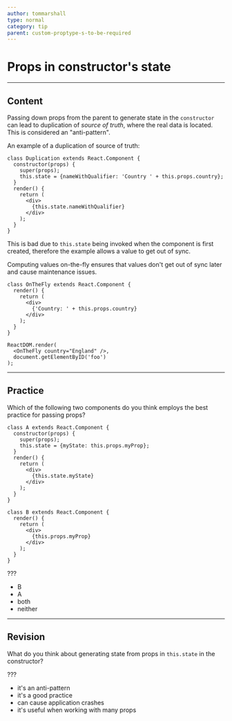 ```yaml
---
author: tommarshall
type: normal
category: tip
parent: custom-proptype-s-to-be-required
---
```


# Props in constructor's state


---

## Content

Passing down props from the parent to generate state in the `constructor` can lead to duplication of *source of truth*, where the real data is located. This is considered an "anti-pattern".

An example of a duplication of source of truth:

```plain-text
class Duplication extends React.Component {
  constructor(props) {
    super(props);
    this.state = {nameWithQualifier: 'Country ' + this.props.country};
  }
  render() {
    return (
      <div>
        {this.state.nameWithQualifier}
      </div>
    );
  }
}
```

This is bad due to `this.state` being invoked when the component is first created, therefore the example allows a value to get out of sync.

Computing values on-the-fly ensures that values don't get out of sync later and cause maintenance issues.

```plain-text
class OnTheFly extends React.Component {
  render() {
    return (
      <div>
        {'Country: ' + this.props.country}
      </div>
    );
  }
}

ReactDOM.render(
  <OnTheFly country="England" />,
  document.getElementByID('foo')
);
```


---

## Practice

Which of the following two components do you think employs the best practice for passing props?

```plain-text
class A extends React.Component {
  constructor(props) {
    super(props);
    this.state = {myState: this.props.myProp};
  }
  render() {
    return (
      <div>
        {this.state.myState}
      </div>
    );
  }
} 

class B extends React.Component {
  render() {
    return (
      <div>
        {this.props.myProp}
      </div>
    );
  }
} 
```

???

- B
- A
- both
- neither


---

## Revision

What do you think about generating state from props in `this.state` in the constructor?

???

- it's an anti-pattern
- it's a good practice
- can cause application crashes
- it's useful when working with many props
 
